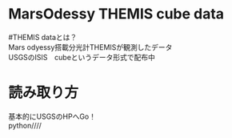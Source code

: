 # MarsOdessy THEMIS cube data
#THEMIS dataとは？  
Mars odyessy搭載分光計THEMISが観測したデータ  
USGSのISIS　cubeというデータ形式で配布中  

# 読み取り方
基本的にUSGSのHPへGo！  
python////
